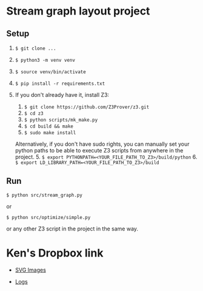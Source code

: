 # Stream graph layout project

## Setup

1. `$ git clone ...`
2. `$ python3 -m venv venv`
2. `$ source venv/bin/activate`
3. `$ pip install -r requirements.txt`
4. If you don't already have it, install Z3:
    1. `$ git clone https://github.com/Z3Prover/z3.git`
    2. `$ cd z3`
    3. `$ python scripts/mk_make.py`
    4. `$ cd build && make`
    5. `$ sudo make install`

    Alternatively, if you don't have sudo rights, you can manually set your python paths to be able to execute Z3 scripts from anywhere in the project.
    5. `$ export PYTHONPATH=<YOUR_FILE_PATH_TO_Z3>/build/python`
    6. `$ export LD_LIBRARY_PATH=<YOUR_FILE_PATH_TO_Z3>/build`

## Run

`$ python src/stream_graph.py`

or

`$ python src/optimize/simple.py`

or any other Z3 script in the project in the same way.


# Ken's Dropbox link

- [SVG Images](https://www.dropbox.com/sh/eaptgncxumib60l/AAAJKIoud9ptv7l1MNh5u0Qoa?dl=0)

- [Logs](https://www.dropbox.com/sh/j9antzivw7ic728/AABMy0YSpCfXipgnXLYpKVUqa?dl=0)
